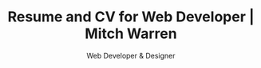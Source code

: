 ---
layout: child_layout/hire__resume
title: Resume and CV for Web Developer | Mitch Warren
title_override: Mitch Warren
subtitle: Web Developer & Designer
permalink: /hire/resume/
hero: /assets/img/content/hero/illuminated.jpg
hero_classes: has-bleed-tint
theme: theme-light
exclude_share_links: true
logo: /assets/img/content/branding/logo-type--white-transparent.svg
hero_text: /assets/img/layout/headings/heading-resume--light.svg
breadcrumbs: true

bio:
  - title: Experience
    children:
      - title: Freelance Web Developer
        subtitle: liquidvisual
        timeframe: PRESENT
        body: |
          Specialising in custom website builds for digital agencies. Leveraging static site generators (Jekyll) to scaffold websites quickly for client previews. Developing Vue.js apps and widgets. Expertise in advanced responsive web design and mobile strategy. Providing cost effective solutions for agencies seeking scalable, high quality front-end site builds.

      - title: Web Developer / Consultant
        subtitle: Thomson Reuters
        timeframe: 2013 - 2015
        body: |
          Contracted to future-proof numerous Australian law firm websites with responsive design and mobile strategy. Working alongside back-end devs to integrate with Umbraco CMS. Produced mobile ready designs and coded interactive prototypes for three high-profile software IPs.

      - title: Designer
        subtitle: Webpop
        timeframe: 2012 - 2013
        body: |
          Approached by US based startup to work full-time as designer for cloud CMS, Webpop. Was flown to meet the team in San Francisco, working on-site for over a month promoting the platform, improving UI, designing, writing documentation, preparing screencasts, email campaigns and engaging customers on social media.

      - title: Front-end Developer
        subtitle: JR Interactive
        timeframe: 2011 - 2012
        body: |
          Contracted full-time by Sydney based agency. Produced front-end builds for high value clients such as Sydney Seaplanes, Peats Ridge Festival, Perpetual Bank, ALDI, Sydney Film Festival and UNSW. Ported existing table-based websites to HTML5; addressing speed, performance and cross compatibility.

      - title: Flash Designer
        subtitle: CleverShow Corporation
        timeframe: 2007 - 2011
        body: |
          Creative lead on a number of multimedia projects for literacy and early learning. Involved design, programming, marketing and quality assurance. Resolved technical issues of cross compatibility with screen and print. Developed multi-platform interactive DVD-ROMS for distribution in US schools.

  - title: Education
    children:
      - title: The University of Sydney
        subtitle: Bachelor of Visual Arts
        timeframe: 2005 - 2007
        body: (Film and Digital Art)

details:
  - title: Summary
    body: |
      Over ten years spent designing, coding and learning with the aim to fuse usability with personality to create engaging, memorable online experiences that work.

  - title: Skillset
    body: |
      - HTML / CSS<br>
      - JavaScript<br>
      - SEO<br>
      - UX Design<br>
      - Video Editing<br>
      - Web Design<br>
      - Web Development

  - title: Tech
    body: |
      - Bootstrap<br>
      - Github<br>
      - Jekyll<br>
      - JQuery<br>
      - Netlify CMS<br>
      - Sass<br>
      - Vue.js / Vuex

  - title: Software
    body: |
      - Adobe Animate<br>
      - Adobe Photoshop<br>
      - Final Cut Pro<br>
      - MacOS<br>
      - Parallels<br>
      - Sketch<br>
      - Sublime Text

  - title: References
    body: |
      Available on request.
---